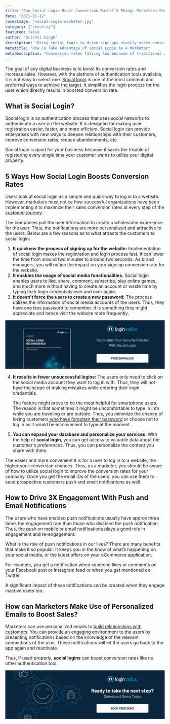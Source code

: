 ```yaml
---
title: "Can Social Login Boost Conversion Rates? 5 Things Marketers Should Know"
date: "2021-11-12"
coverImage: "social-login-marketer.jpg"
category: ["security"]
featured: false
author: "Srishti Singh"
description: "Using social login to drive sign-ups usually makes sense because it increases user privacy. If users like the site, they're more likely to return, and you're more likely to convert them into paying customers. This blog explains how social login can boost conversion rates."
metatitle: "How To Take Advantage of Social Login As A Marketer"
metadescription: "Conversion rates falling low because of traditional authentication tools? Use Social Login to witness the increase in conversion rates. Read the article to know more."
---
```



The goal of any digital business is to boost its conversion rates and increase sales. However, with the plethora of authentication tools available, it is not easy to select one.  [Social login](https://www.loginradius.com/social-login/) is one of the most common and preferred ways to achieve the target. It simplifies the login process for the user which directly results in boosted conversion rate. 


## What is Social Login?

Social login is an authentication process that uses social networks to authenticate a user on the website. It is designed for making user registration easier, faster, and more efficient.  Social login can provide enterprises with new ways to deepen relationships with their customers, improve conversion rates, reduce abandonments, etc.

Social login is good for your business because it saves the trouble of registering every single time your customer wants to utilize your digital property. 


## 5 Ways How Social Login Boosts Conversion Rates

Users look at social login as a simple and quick way to log in to a website. However, marketers must notice how successful organizations have been implementing it to maximize their sales conversion rates at every step of the [customer journey](https://www.loginradius.com/blog/fuel/consumer-journey-from-sign-up-to-purchase/). 

The companies pull the user information to create a wholesome experience for the user. Thus, the notifications are more personalized and attractive to the users. Below are a few reasons as to what attracts the customers to social login:



1. **It quickens the process of signing up for the website:** Implementation of social login makes the registration and login process fast. It can lower the time from around two minutes to around two seconds. As brand managers, you will notice the impact on your sign-up conversion rate for the website.
2. **It enables the usage of social media functionalities.** Social login enables users to like, share, comment, subscribe, play online games, and much more without having to create an account or waste time by typing their login credentials over and over again.
3. **It doesn't force the users to create a new password:** The process utilizes the information of social media accounts of the users. Thus, they have one less password to remember. It is something they might appreciate and hence visit the website more frequently.

[![social-login-wp](social-login-wp.png)](https://www.loginradius.com/resource/social-login-reconsidered/)



4. **It results in fewer unsuccessful logins:** The users only need to click on the social media account they want to log in with. Thus, they will not have the scope of making mistakes while entering their login credentials. 

    The feature might prove to be the most helpful for smartphone users. The reason is that sometimes it might be uncomfortable to type in info while you are traveling or are outside. Thus, you minimize the chance of losing customers[ who have forgotten their password](https://www.loginradius.com/blog/start-with-identity/best-practices-choosing-good-security-questions/) or choose not to log in as it would be inconvenient to type at the moment.

5. **You can expand your database and personalize your services**: With the help of **social login**, you can get access to valuable data about the customer's preferences. Thus, you can personalize the content you share with them.

The easier and more convenient it is for a user to log in to a website, the higher your conversion chances. Thus, as a marketer, you should be aware of how to utilize social login to improve the conversion rates for your company. Once you get the email IDs of the users, you can use them to send prospective customers push and email notifications as well.


## How to Drive 3X Engagement With Push and Email Notifications

The users who have enabled push notifications usually have approx three times the engagement rate than those who disabled the push notification. Thus, the push on mobile or email notifications plays a good role in engagement and re-engagement. 

What is the role of push notifications in our lives? There are many benefits that make it so popular. It keeps you in the know of what’s happening on your social media, or the latest offers on your eCommerce application. 

For example, you get a notification when someone likes or comments on your Facebook post or Instagram feed or when you get mentioned on Twitter. 

A significant impact of these notifications can be created when they engage inactive users too. 


## How can Marketers Make Use of Personalized Emails to Boost Sales?

Marketers can use personalized emails to [build relationships with customers](https://www.loginradius.com/blog/fuel/customer-relationship-business/). You can provide an engaging environment to the users by presenting notifications based on the knowledge of the relevant connections of the user. These notifications will let the users go back to the app again and reactivate. 

Thus, if used properly, **social logins** can boost conversion rates like no other authentication tool. 


[![book-a-demo-loginradius](../../assets/book-a-demo-loginradius.png)](https://www.loginradius.com/book-a-demo/)
